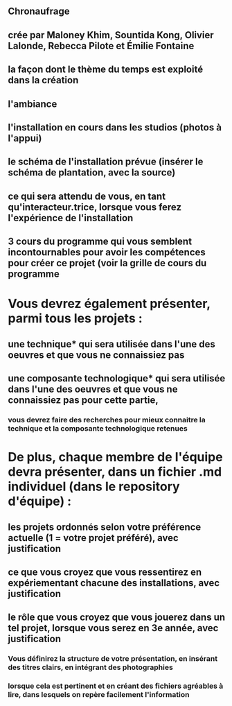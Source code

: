 ## Chronaufrage

## crée par Maloney Khim, Sountida Kong, Olivier Lalonde, Rebecca Pilote et Émilie Fontaine

## la façon dont le thème du temps est exploité dans la création

## l'ambiance

## l'installation en cours dans les studios (photos à l'appui)

## le schéma de l'installation prévue (insérer le schéma de plantation, avec la source)

## ce qui sera attendu de vous, en tant qu'interacteur.trice, lorsque vous ferez l'expérience de l'installation

## 3 cours du programme qui vous semblent incontournables pour avoir les compétences pour créer ce projet (voir la grille de cours du programme

# Vous devrez également présenter, parmi tous les projets :

## une technique* qui sera utilisée dans l'une des oeuvres et que vous ne connaissiez pas

## une composante technologique* qui sera utilisée dans l'une des oeuvres et que vous ne connaissiez pas pour cette partie, 
### vous devrez faire des recherches pour mieux connaitre la technique et la composante technologique retenues

# De plus, chaque membre de l'équipe devra présenter, dans un fichier .md individuel (dans le repository d'équipe) :

## les projets ordonnés selon votre préférence actuelle (1 = votre projet préféré), avec justification

## ce que vous croyez que vous ressentirez en expériementant chacune des installations, avec justification

## le rôle que vous croyez que vous jouerez dans un tel projet, lorsque vous serez en 3e année, avec justification

### Vous définirez la structure de votre présentation, en insérant des titres clairs, en intégrant des photographies 
### lorsque cela est pertinent et en créant des fichiers agréables à lire, dans lesquels on repère facilement l'information
